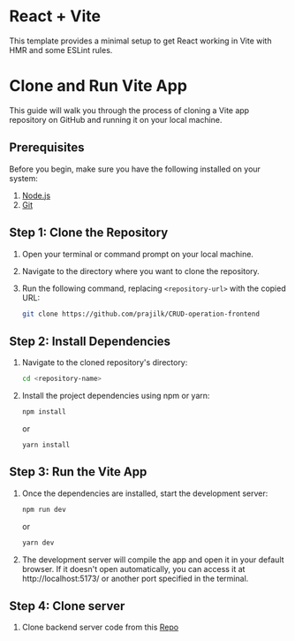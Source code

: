 # React + Vite

This template provides a minimal setup to get React working in Vite with HMR and some ESLint rules.

# Clone and Run Vite App

This guide will walk you through the process of cloning a Vite app repository on GitHub and running it on your local machine.

## Prerequisites

Before you begin, make sure you have the following installed on your system:

1. [Node.js](https://nodejs.org/en/)
2. [Git](https://git-scm.com/)

## Step 1: Clone the Repository

1. Open your terminal or command prompt on your local machine.
2. Navigate to the directory where you want to clone the repository.
3. Run the following command, replacing `<repository-url>` with the copied URL:

   ```bash
   git clone https://github.com/prajilk/CRUD-operation-frontend

## Step 2: Install Dependencies

1. Navigate to the cloned repository's directory:

   ```bash
   cd <repository-name>
2. Install the project dependencies using npm or yarn:
   ```bash
   npm install
   ```
   or
   ```
   yarn install
   ```

## Step 3: Run the Vite App
1. Once the dependencies are installed, start the development server:
   ```bash
   npm run dev
   ```
   or
   ```bash
   yarn dev
   ```
2. The development server will compile the app and open it in your default browser. If it doesn't open automatically, you can access it at http://localhost:5173/ or another port specified in the terminal.

## Step 4: Clone server
1. Clone backend server code from this [Repo](https://github.com/prajilk/CRUD-operation-backend)
